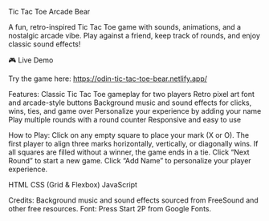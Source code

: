 Tic Tac Toe Arcade Bear

A fun, retro-inspired Tic Tac Toe game with sounds, animations, and a nostalgic arcade vibe. Play against a friend, keep track of rounds, and enjoy classic sound effects!

🎮 Live Demo

Try the game here: https://odin-tic-tac-toe-bear.netlify.app/

Features:
Classic Tic Tac Toe gameplay for two players
Retro pixel art font and arcade-style buttons
Background music and sound effects for clicks, wins, ties, and game over
Personalize your experience by adding your name
Play multiple rounds with a round counter
Responsive and easy to use

How to Play:
Click on any empty square to place your mark (X or O).
The first player to align three marks horizontally, vertically, or diagonally wins.
If all squares are filled without a winner, the game ends in a tie.
Click “Next Round” to start a new game.
Click “Add Name” to personalize your player experience.

HTML
CSS (Grid & Flexbox)
JavaScript

Credits:
Background music and sound effects sourced from FreeSound
 and other free resources.
Font: Press Start 2P from Google Fonts.
